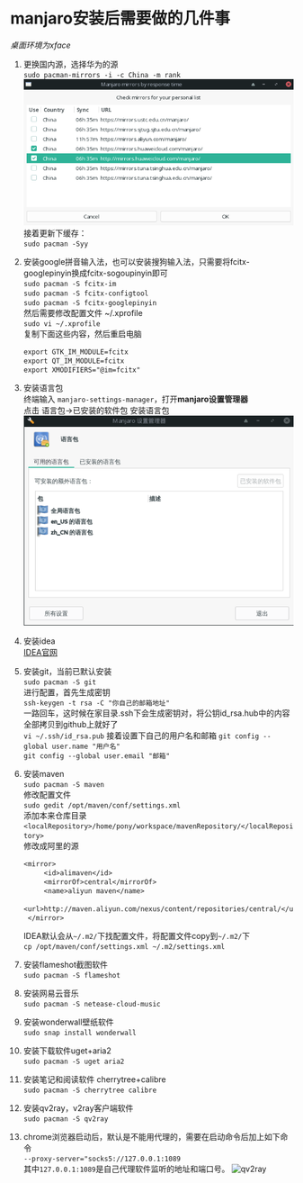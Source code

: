 # manjaro安装后需要做的几件事

*桌面环境为xface*

1. 更换国内源，选择华为的源  
`sudo pacman-mirrors -i -c China -m rank`  
![更换源](./picture/2021-01-10_12-07.png)  
接着更新下缓存：  
`sudo pacman -Syy`  

2. 安装google拼音输入法，也可以安装搜狗输入法，只需要将fcitx-googlepinyin换成fcitx-sogoupinyin即可  
   `sudo pacman -S fcitx-im`  
   `sudo pacman -S fcitx-configtool`  
   `sudo pacman -S fcitx-googlepinyin`  
   然后需要修改配置文件 ~/.xprofile  
   `sudo vi ~/.xprofile`  
   复制下面这些内容，然后重启电脑  
   ```
   export GTK_IM_MODULE=fcitx
   export QT_IM_MODULE=fcitx
   export XMODIFIERS="@im=fcitx"
   ```
   
3. 安装语言包  
终端输入 `manjaro-settings-manager`，打开**manjaro设置管理器**  
点击 语言包->已安装的软件包 安装语言包  
![语言包](./picture/2021-01-10_13-07.png)

4. 安装idea  
   [IDEA官网](https://www.jetbrains.com/idea/download/#section=linux)  

5. 安装git，当前已默认安装  
   `sudo pacman -S git`  
   进行配置，首先生成密钥  
   `ssh-keygen -t rsa -C "你自己的邮箱地址"`  
   一路回车，这时候在家目录.ssh下会生成密钥对，将公钥id_rsa.hub中的内容全部拷贝到github上就好了  
   `vi ~/.ssh/id_rsa.pub`
   接着设置下自己的用户名和邮箱
   `git config --global user.name "用户名"`  
   `git config --global user.email "邮箱"`  

6. 安装maven  
   `sudo pacman -S maven`  
   修改配置文件  
   `sudo gedit /opt/maven/conf/settings.xml`  
   添加本来仓库目录  
   `<localRepository>/home/pony/workspace/mavenRepository/</localRepository>`  
   修改成阿里的源  
   ```
   <mirror>
	    <id>alimaven</id>
	    <mirrorOf>central</mirrorOf>
	    <name>aliyun maven</name>
	    <url>http://maven.aliyun.com/nexus/content/repositories/central/</url>
    </mirror>
    ```  
    IDEA默认会从`~/.m2/`下找配置文件，将配置文件copy到`~/.m2/`下  
    `cp /opt/maven/conf/settings.xml ~/.m2/settings.xml`
  
7. 安装flameshot截图软件  
   `sudo pacman -S flameshot`  
8. 安装网易云音乐  
   `sudo pacman -S netease-cloud-music`

9. 安装wonderwall壁纸软件  
   `sudo snap install wonderwall`  

10. 安装下载软件uget+aria2  
   `sudo pacman -S uget aria2`  

11. 安装笔记和阅读软件 cherrytree+calibre  
   `sudo pacman -S cherrytree calibre`

12. 安装qv2ray，v2ray客户端软件  
   `sudo pacman -S qv2ray`

13. chrome浏览器启动后，默认是不能用代理的，需要在启动命令后加上如下命令  
   `--proxy-server="socks5://127.0.0.1:1089`  
   其中`127.0.0.1:1089`是自己代理软件监听的地址和端口号。
   ![qv2ray](picture/2021-01-10_14-11.png)